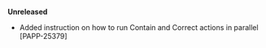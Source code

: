 **Unreleased**
* Added instruction on how to run Contain and Correct actions in parallel [PAPP-25379]